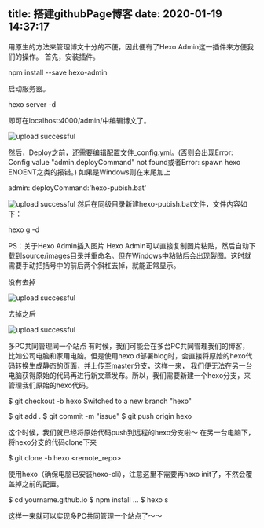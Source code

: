 title: 搭建githubPage博客
date: 2020-01-19 14:37:17
---
用原生的方法来管理博文十分的不便，因此便有了Hexo Admin这一插件来方便我们的操作。
首先，安装插件。

npm install --save hexo-admin

启动服务器。

hexo server -d

即可在localhost:4000/admin/中编辑博文了。


![upload successful](\images\pasted-0.png)

然后，Deploy之前，还需要编辑配置文件_config.yml。(否则会出现Error: Config value "admin.deployCommand" not found或者Error: spawn hexo ENOENT之类的报错。)
如果是Windows则在末尾加上

admin:
  deployCommand:'hexo-pubish.bat'

![upload successful](\images\pasted-3.png)
然后在同级目录新建hexo-pubish.bat文件，文件内容如下：

hexo g -d

PS：关于Hexo Admin插入图片
Hexo Admin可以直接复制图片粘贴，然后自动下载到source/images目录并重命名。但在Windows中粘贴后会出现裂图。这时就需要手动把括号中的前后两个斜杠去掉，就能正常显示。

没有去掉

![upload successful](\images\pasted-1.png)

去掉之后

![upload successful](\images\pasted-2.png)

多PC共同管理同一个站点
有时候，我们可能会在多台PC共同管理我们的博客，比如公司电脑和家用电脑。但是使用hexo d部署blog时，会直接将原始的hexo代码转换生成静态的页面，并上传至master分支，这样一来，
我们便无法在另一台电脑获得原始的代码再进行新文章发布。所以，我们需要新建一个hexo分支，来管理我们原始的hexo代码。

$ git checkout -b hexo
Switched to a new branch "hexo"

$ git add .
$ git commit -m "issue"
$ git push origin hexo

这个时候，我们就已经将原始代码push到远程的hexo分支啦～
在另一台电脑下，将hexo分支的代码clone下来

$ git clone -b hexo <remote_repo>

使用hexo（确保电脑已安装hexo-cli），注意这里不需要再hexo init了，不然会覆盖掉之前的配置。

$ cd yourname.github.io
$ npm install
...
$ hexo s

这样一来就可以实现多PC共同管理一个站点了～～
